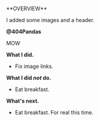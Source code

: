 <br>
**OVERVIEW**

I added some images and a header.




**@404Pandas**

MOW



**What I did.**

* Fix image links.

**What I did *not* do.**

* Eat breakfast.

**What's next.**

* Eat breakfast. For real this time.
